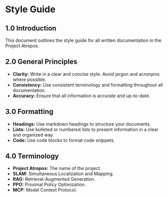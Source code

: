 # Style Guide

## 1.0 Introduction
This document outlines the style guide for all written documentation in the Project Atropos.

## 2.0 General Principles
*   **Clarity:** Write in a clear and concise style. Avoid jargon and acronyms where possible.
*   **Consistency:** Use consistent terminology and formatting throughout all documentation.
*   **Accuracy:** Ensure that all information is accurate and up-to-date.

## 3.0 Formatting
*   **Headings:** Use markdown headings to structure your documents.
*   **Lists:** Use bulleted or numbered lists to present information in a clear and organized way.
*   **Code:** Use code blocks to format code snippets.

## 4.0 Terminology
*   **Project Atropos:** The name of the project.
*   **SLAM:** Simultaneous Localization and Mapping.
*   **RAG:** Retrieval-Augmented Generation.
*   **PPO:** Proximal Policy Optimization.
*   **MCP:** Model Context Protocol.